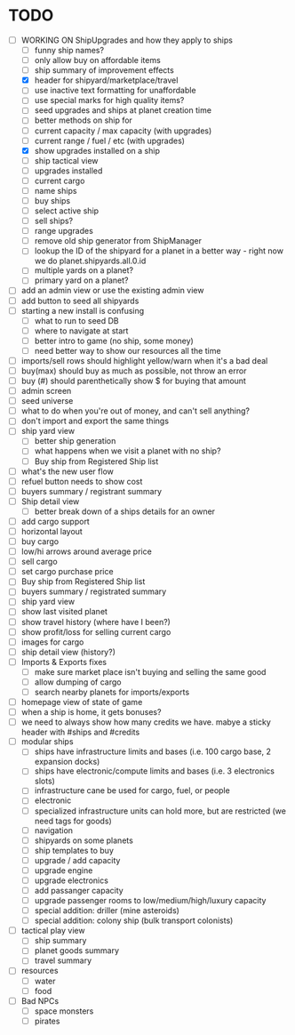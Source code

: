 # TODO

 - [ ] WORKING ON ShipUpgrades and how they apply to ships
   - [ ] funny ship names?
   - [ ] only allow buy on affordable items
    - [ ] ship summary of improvement effects
    - [x] header for shipyard/marketplace/travel
    - [ ] use inactive text formatting for unaffordable
    - [ ] use special marks for high quality items?
   - [ ] seed upgrades and ships at planet creation time
   - [ ] better methods on ship for
    - [ ] current capacity / max capacity (with upgrades)
    - [ ] current range / fuel / etc (with upgrades)
   - [x] show upgrades installed on a ship
   - [ ] ship tactical view
    - [ ] upgrades installed
    - [ ] current cargo
    - [ ] name ships
   - [ ] buy ships
   - [ ] select active ship
   - [ ] sell ships?
   - [ ] range upgrades
   - [ ] remove old ship generator from ShipManager
   - [ ] lookup the ID of the shipyard for a planet in a better way - right now we do planet.shipyards.all.0.id
    - [ ] multiple yards on a planet?
    - [ ] primary yard on a planet?
 - [ ] add an admin view or use the existing admin view
  - [ ] add button to seed all shipyards
 - [ ] starting a new install is confusing
   - [ ] what to run to seed DB
   - [ ] where to navigate at start
   - [ ] better intro to game (no ship, some money)
   - [ ] need better way to show our resources all the time
 - [ ] imports/sell rows should highlight yellow/warn when it's a bad deal
 - [ ] buy(max) should buy as much as possible, not throw an error
 - [ ] buy (#) should parenthetically show $ for buying that amount 
 - [ ] admin screen
  - [ ] seed universe
 - [ ] what to do when you're out of money, and can't sell anything?
 - [ ] don't import and export the same things
 - [ ] ship yard view
   - [ ] better ship generation
   - [ ] what happens when we visit a planet with no ship?
   - [ ] Buy ship from Registered Ship list
 - [ ] what's the new user flow
 - [ ] refuel button needs to show cost
 - [ ] buyers summary / registrant summary
 - [ ] Ship detail view
   - [ ] better break down of a ships details for an owner
 - [ ] add cargo support
  - [ ] horizontal layout
 - [ ] buy cargo
  - [ ] low/hi arrows around average price
 - [ ] sell cargo
 - [ ] set cargo purchase price
 - [ ] Buy ship from Registered Ship list
  - [ ] buyers summary / registrated summary 
  - [ ] ship yard view
 - [ ] show last visited planet
 - [ ] show travel history (where have I been?)
 - [ ] show profit/loss for selling current cargo
 - [ ] images for cargo
 - [ ] ship detail view (history?)
 - [ ] Imports & Exports fixes
   - [ ] make sure market place isn't buying and selling the same good
   - [ ] allow dumping of cargo
   - [ ] search nearby planets for imports/exports
 - [ ] homepage view of state of game
 - [ ] when a ship is home, it gets bonuses?
 - [ ] we need to always show how many credits we have. mabye a sticky header with #ships and #credits
 - [ ] modular ships
   - [ ] ships have infrastructure limits and bases (i.e. 100 cargo base, 2 expansion docks)
   - [ ] ships have electronic/compute limits and bases (i.e. 3 electronics slots)
   - [ ] infrastructure cane be used for cargo, fuel, or people
   - [ ] electronic
   - [ ] specialized infrastructure units can hold more, but are restricted (we need tags for goods)
   - [ ] navigation
   - [ ] shipyards on some planets
   - [ ] ship templates to buy
   - [ ] upgrade / add capacity
   - [ ] upgrade engine
   - [ ] upgrade electronics
   - [ ] add passanger capacity
   - [ ] upgrade passenger rooms to low/medium/high/luxury capacity
   - [ ] special addition: driller (mine asteroids)
   - [ ] special addition: colony ship (bulk transport colonists)
 - [ ] tactical play view
   - [ ] ship summary
   - [ ] planet goods summary
   - [ ] travel summary
 - [ ] resources
   - [ ] water
   - [ ] food
 - [ ] Bad NPCs
   - [ ] space monsters
   - [ ] pirates